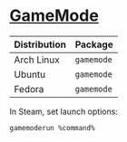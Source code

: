 # [GameMode](https://github.com/FeralInteractive/gamemode)

| Distribution | Package    |
| ------------ | ---------- |
| Arch Linux   | `gamemode` |
| Ubuntu       | `gamemode` |
| Fedora       | `gamemode` |

In Steam, set launch options:

```sh
gamemoderun %command%
```
